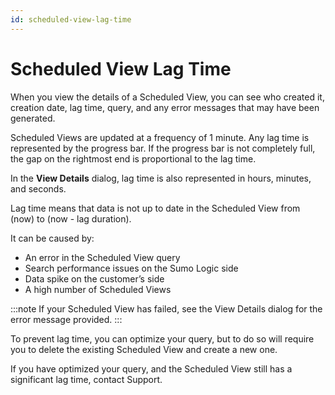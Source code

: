 ```yaml
---
id: scheduled-view-lag-time
---
```


# Scheduled View Lag Time

When you view the details of a Scheduled View, you can see who created it, creation date, lag time, query, and any error messages that may have been generated.

Scheduled Views are updated at a frequency of 1 minute. Any lag time is represented by the progress bar. If the  progress bar is not completely full, the gap on the rightmost end is proportional to the lag time.

In the **View Details** dialog, lag time is also represented in hours, minutes, and seconds.

Lag time means that data is not up to date in the Scheduled View from (now) to (now - lag duration).

It can be caused by:

* An error in the Scheduled View query
* Search performance issues on the Sumo Logic side
* Data spike on the customer’s side
* A high number of Scheduled Views

:::note
If your Scheduled View has failed, see the View Details dialog for the error message provided.
:::

To prevent lag time, you can optimize your query, but to do so will require you to delete the existing Scheduled View and create a new one.

If you have optimized your query, and the Scheduled View still has a significant lag time, contact Support.
